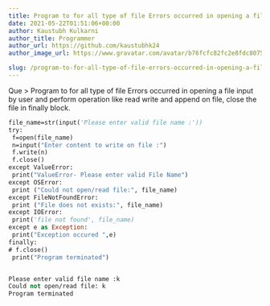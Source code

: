 ```yaml
---
title: Program to for all type of file Errors occurred in opening a file input by user and perform operation like read write and append on file, close the file in finally block.
date: 2021-05-22T01:51:06+00:00
author: Kaustubh Kulkarni
author_title: Programmer
author_url: https://github.com/kaustubhk24
author_image_url: https://www.gravatar.com/avatar/b76fcfc82fc2e8fdc8075636f1735f61?s=200

slug: /program-to-for-all-type-of-file-errors-occurred-in-opening-a-file-input-by-user-and-perform-operation-like-read-write-and-append-on-file-close-the-file-in-finally-block/
---
```

Que > Program to for all type of file Errors occurred in opening a file input by user and perform operation like read write and append on file, close the file in finally block.

```vb title="file.vb"
file_name=str(input('Please enter valid file name :'))
try:
 f=open(file_name)
 n=input("Enter content to write on file :")
 f.write(n)
 f.close()
except ValueError:
 print("ValueError- Please enter valid File Name")
except OSError:
 print ("Could not open/read file:", file_name)
except FileNotFoundError:
 print ("File does not exists:", file_name)
except IOError:
 print('file not found', file_name)
except e as Exception:
 print("Exception occured ",e)
finally:
# f.close()
 print("Program terminated")
```

```vb title="file.vb"

Please enter valid file name :k
Could not open/read file: k
Program terminated
```